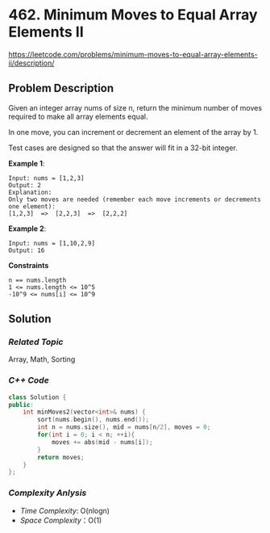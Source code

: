 # 462. Minimum Moves to Equal Array Elements II
https://leetcode.com/problems/minimum-moves-to-equal-array-elements-ii/description/

## Problem Description

Given an integer array nums of size n, return the minimum number of moves required to make all array elements equal.

In one move, you can increment or decrement an element of the array by 1.

Test cases are designed so that the answer will fit in a 32-bit integer.


**Example 1**:
```
Input: nums = [1,2,3]
Output: 2
Explanation:
Only two moves are needed (remember each move increments or decrements one element):
[1,2,3]  =>  [2,2,3]  =>  [2,2,2]
```
**Example 2**:
```
Input: nums = [1,10,2,9]
Output: 16
```

**Constraints**
```
n == nums.length
1 <= nums.length <= 10^5
-10^9 <= nums[i] <= 10^9
```

## Solution

### _Related Topic_
   Array, Math, Sorting

### _C++ Code_
```cpp
class Solution {
public:
    int minMoves2(vector<int>& nums) {
        sort(nums.begin(), nums.end());
        int n = nums.size(), mid = nums[n/2], moves = 0;
        for(int i = 0; i < n; ++i){
            moves += abs(mid - nums[i]);
        }
        return moves;
    }
};
```

### _Complexity Anlysis_
- _Time Complexity_: O(nlogn)
- _Space Complexity_：O(1)
